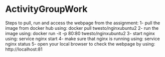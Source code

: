 # ActivityGroupWork
Steps to pull, run and access the webpage from the assignment: 1- pull the image from docker hub using: docker pull twesto/nginxubuntu2 2- run the image using: docker run -it -p 80:80 twesto/nginxubuntu2 3- start nginx using: service nginx start 4- make sure that nginx is running using: service nginx status 5- open your local browser to check the webpage by using: http://localhost:81
